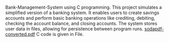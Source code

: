 Bank-Management-System using C programming.
This project simulates a simplified version of a banking system. It enables users to create savings accounts and perform basic banking operations like crediting, debiting, checking the account balance, and closing accounts. The system stores user data in files, allowing for persistence between program runs.
[sodapdf-converted.pdf](https://github.com/Rayhan180/Bank-Management-System/files/13169780/sodapdf-converted.pdf) 
  C code is given in File. 
